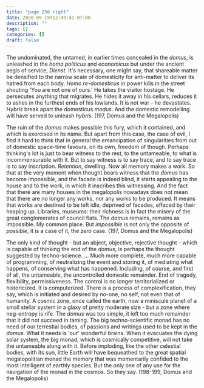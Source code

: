 ```yaml
---
title: "page 256 right"
date: 2020-09-19T12:49:41-07:00
description: ""
tags: []
categories: []
draft: false
---
```


The undominated, the untamed, in earlier times concealed in the *domus*, is unleashed in the *homo politicus* and *economicus* but under the ancient aegis of service, *Dienst*. It's necessary, one might say, that shareable matter be densified to the narrow scale of domesticity for anti-matter to deliver its hatred from each body. *Homo re-domesticus* in power kills in the street shouting 'You are not one of ours.' He takes the visitor hostage. He persecutes anything that migrates. He hides it away in his cellars, reduces it to ashes in the furthest ends of his lowlands. It is not war - he devastates. *Hybris* break apart the domesticus *modus*. And the domestic remodelling will have served to unleash *hybris*. (197, Domus and the Megalopolis)


The ruin of the *domus* makes possible this fury, which it contained, and which is exercised in its name. But apart from this case, the case of evil, I find it hard to think that in general the emancipation of singularities from out of domestic space-time favours, on its own, freedom of though. Perhaps thinking's lot is just to bear witness to the rest, to the untameable, to what is incommensurable with it. But to say witness is to say trace, and to say trace is to say inscription. *Retention*, dwelling. Now all memory makes a work. So that at the very moment when thought bears witness that the *domus* has become impossible, and the facade is indeed blind, it starts appealing to the house and to the work, in which it inscribes this witnessing. And the fact that there are many houses in the megalopolis nowadays does not mean that there are no longer any works, nor any works to be produced. It means that works are destined to be left idle, deprived of facades, effaced by their heaping up. Libraries, museums: their richness is in fact the misery of the great conglomerates of council flats. The *domus* remains, remains as impossible. My common place. But *impossible* is not only the opposite of *possible*, it is a case of it, the *zero* case. (197, Domus and the Megalopolis)


The only kind of thought - but an abject, objective, rejective thought - which is capable of thinking the end of the *domus*, is perhaps the thought suggested by techno-science. ... Much more complete, much more capable of programming, of neutralizing the event and storing it, of mediating what happens, of conserving what has happened. Including, of course, and first of all, the untameable, the uncontrolled domestic remainder. End of tragedy, flexibility, permissiveness. The control is no longer territorialized or historicized. It is computerized. There is a process of complexification, they say, which is initiated and desired by no-one, no self, not even that of humanity. A cosmic zone, once called the earth, now a miniscule planet of a small stellar system in a glaxy of pretty moderate size - but a zone where neg-entropy is rife. The *domus* was too simple, it left too much remainder that it did not succeed in taming. The big techno-scientific monad has no need of our terrestial bodies, of passions and writings used to be kept in the *domus*. What it needs is 'our' wonderful brains. When it evacuates the dying solar system, the big monad, which is cosmically competitive, will not take the untameable along with it. Before imploding, like the other celestial bodies, with its sun, little Earth will have bequeathed to the great spatial megalopolitian monad the memory that was momentarily confided to the most intelligent of earthly species. But the only one of any use for the navigation of the monad in the cosmos. So they say. (198-199, Domus and the Megalopolis)
